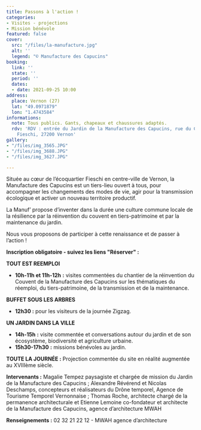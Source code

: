 ```yaml
---
title: Passons à l'action !
categories:
- Visites - projections
- Mission bénévole
featured: false
cover:
  src: "/files/la-manufacture.jpg"
  alt: ''
  legend: "© Manufacture des Capucins"
booking:
  link: ''
  state: ''
  period: ''
  dates:
  - date: 2021-09-25 10:00
address:
  place: Vernon (27)
  lat: "49.0971879"
  lon: "1.4743584"
informations:
  note: Tous publics. Gants, chapeaux et chaussures adaptés.
  rdv: 'RDV : entrée du Jardin de la Manufacture des Capucins, rue du Colonel Théodore
    Fieschi, 27200 Vernon'
gallery:
- "/files/img_3565.JPG"
- "/files/img_3688.JPG"
- "/files/img_3627.JPG"

---
```

Située au cœur de l’écoquartier Fieschi en centre-ville de Vernon, la Manufacture des Capucins est un tiers-lieu ouvert à tous, pour accompagner les changements des modes de vie, agir pour la transmission écologique et activer un nouveau territoire productif.

La Manuf’ propose d’inventer dans la durée une culture commune locale de la résilience par la réinvention du couvent en tiers-patrimoine et par la maintenance du jardin.

Nous vous proposons de participer à cette renaissance et de passer à l’action !

**Inscription obligatoire - suivez les liens "Réserver" :**

**TOUT EST REEMPLOI**

* **10h-11h et 11h-12h** **:** visites commentées du chantier de la réinvention du Couvent de la Manufacture des Capucins sur les thématiques du réemploi, du tiers-patrimoine, de la transmission et de la maintenance.

**BUFFET SOUS LES ARBRES**

* **12h30 :** pour les visiteurs de la journée Zigzag. 

**UN JARDIN DANS LA VILLE**

* **14h-15h** **:** visite commentée et conversations autour du jardin et de son écosystème, biodiversité et agriculture urbaine. 
* **15h30-17h30** **:** missions bénévoles au jardin. 

**TOUTE LA JOURNÉE :** Projection commentée du site en réalité augmentée au XVIIIème siècle. 

**Intervenants :** Magalie Tempez paysagiste et chargée de mission du Jardin de la Manufacture des Capucins ; Alexandre Révérend et Nicolas Deschamps, concepteurs et réalisateurs du Drône temporel, Agence de Tourisme Temporel Vernonnaise ; Thomas Roche, architecte chargé de la permanence architecturale et Etienne Lemoine co-fondateur et architecte de la Manufacture des Capucins, agence d’architecture MWAH

**Renseignements :** 02 32 21 22 12 - MWAH agence d’architecture